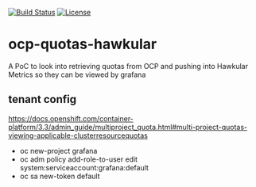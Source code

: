 [![Build Status](https://travis-ci.org/garethahealy/ocp-quotas-hawkular.svg?branch=master)](https://travis-ci.org/garethahealy/ocp-quotas-hawkular)
[![License](https://img.shields.io/hexpm/l/plug.svg?maxAge=2592000)]()

# ocp-quotas-hawkular
A PoC to look into retrieving quotas from OCP and pushing into Hawkular Metrics so they can be viewed by grafana

## tenant config
https://docs.openshift.com/container-platform/3.3/admin_guide/multiproject_quota.html#multi-project-quotas-viewing-applicable-clusterresourcequotas
- oc new-project grafana
- oc adm policy add-role-to-user edit system:serviceaccount:grafana:default
- oc sa new-token default

